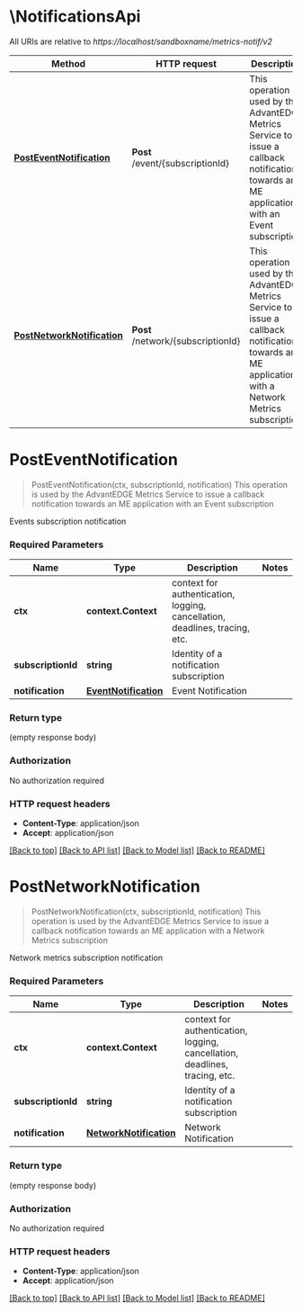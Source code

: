 # \NotificationsApi

All URIs are relative to *https://localhost/sandboxname/metrics-notif/v2*

Method | HTTP request | Description
------------- | ------------- | -------------
[**PostEventNotification**](NotificationsApi.md#PostEventNotification) | **Post** /event/{subscriptionId} | This operation is used by the AdvantEDGE Metrics Service to issue a callback notification towards an ME application with an Event subscription
[**PostNetworkNotification**](NotificationsApi.md#PostNetworkNotification) | **Post** /network/{subscriptionId} | This operation is used by the AdvantEDGE Metrics Service to issue a callback notification towards an ME application with a Network Metrics subscription


# **PostEventNotification**
> PostEventNotification(ctx, subscriptionId, notification)
This operation is used by the AdvantEDGE Metrics Service to issue a callback notification towards an ME application with an Event subscription

Events subscription notification

### Required Parameters

Name | Type | Description  | Notes
------------- | ------------- | ------------- | -------------
 **ctx** | **context.Context** | context for authentication, logging, cancellation, deadlines, tracing, etc.
  **subscriptionId** | **string**| Identity of a notification subscription | 
  **notification** | [**EventNotification**](EventNotification.md)| Event Notification | 

### Return type

 (empty response body)

### Authorization

No authorization required

### HTTP request headers

 - **Content-Type**: application/json
 - **Accept**: application/json

[[Back to top]](#) [[Back to API list]](../README.md#documentation-for-api-endpoints) [[Back to Model list]](../README.md#documentation-for-models) [[Back to README]](../README.md)

# **PostNetworkNotification**
> PostNetworkNotification(ctx, subscriptionId, notification)
This operation is used by the AdvantEDGE Metrics Service to issue a callback notification towards an ME application with a Network Metrics subscription

Network metrics subscription notification

### Required Parameters

Name | Type | Description  | Notes
------------- | ------------- | ------------- | -------------
 **ctx** | **context.Context** | context for authentication, logging, cancellation, deadlines, tracing, etc.
  **subscriptionId** | **string**| Identity of a notification subscription | 
  **notification** | [**NetworkNotification**](NetworkNotification.md)| Network Notification | 

### Return type

 (empty response body)

### Authorization

No authorization required

### HTTP request headers

 - **Content-Type**: application/json
 - **Accept**: application/json

[[Back to top]](#) [[Back to API list]](../README.md#documentation-for-api-endpoints) [[Back to Model list]](../README.md#documentation-for-models) [[Back to README]](../README.md)

